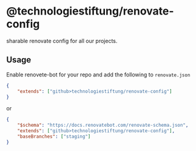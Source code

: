 # @technologiestiftung/renovate-config

sharable renovate config for all our projects.

## Usage

Enable renovete-bot for your repo and add the following to `renovate.json`

```json
{
	"extends": ["github>technologiestiftung/renovate-config"]
}
```

or

```json
{
	"$schema": "https://docs.renovatebot.com/renovate-schema.json",
	"extends": ["github>technologiestiftung/renovate-config"],
	"baseBranches": ["staging"]
}
```

